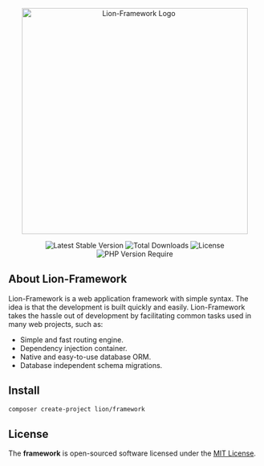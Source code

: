 <p align="center">
  <a href="https://lion-client.vercel.app/" target="_blank">
    <img 
        src="https://github.com/lion-packages/framework/assets/56183278/60871c9f-1c93-4481-8c1e-d70282b33254"
        width="450" 
        alt="Lion-Framework Logo"
    >
  </a>
</p>

<p align="center">
  <img src="http://poser.pugx.org/lion/framework/v" alt="Latest Stable Version">
  <img src="http://poser.pugx.org/lion/framework/downloads" alt="Total Downloads">
  <img src="http://poser.pugx.org/lion/framework/license" alt="License">
  <img src="http://poser.pugx.org/lion/framework/require/php" alt="PHP Version Require">
</p>

## About Lion-Framework

Lion-Framework is a web application framework with simple syntax. The idea is that the development is built quickly and easily. Lion-Framework takes the hassle out of development by facilitating common tasks used in many web projects, such as:

- Simple and fast routing engine.
- Dependency injection container.
- Native and easy-to-use database ORM.
- Database independent schema migrations.

## Install

```bash
composer create-project lion/framework
```

## License

The <strong>framework</strong> is open-sourced software licensed under the [MIT License](https://github.com/lion-packages/framework/blob/main/LICENSE).
